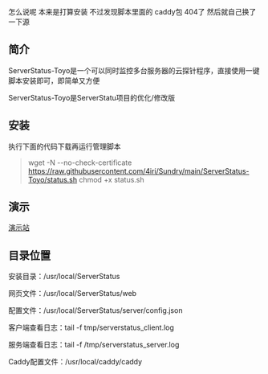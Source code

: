 怎么说呢 本来是打算安装 不过发现脚本里面的 caddy包 404了 然后就自己换了一下源

## 简介

ServerStatus-Toyo是一个可以同时监控多台服务器的云探针程序，直接使用一键脚本安装即可，即简单又方便

ServerStatus-Toyo是ServerStatu项目的优化/修改版

## 安装

执行下面的代码下载再运行管理脚本

> wget -N --no-check-certificate https://raw.githubusercontent.com/4iri/Sundry/main/ServerStatus-Toyo/status.sh chmod +x status.sh

## 演示

[演示站](https://jk.sunpma.com/)

## 目录位置

安装目录：/usr/local/ServerStatus

网页文件：/usr/local/ServerStatus/web

配置文件：/usr/local/ServerStatus/server/config.json

客户端查看日志：tail -f tmp/serverstatus_client.log

服务端查看日志：tail -f /tmp/serverstatus_server.log

Caddy配置文件：/usr/local/caddy/caddy
